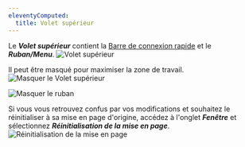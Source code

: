 ```yaml
---
eleventyComputed:
  title: Volet supérieur
---
```

Le ***Volet supérieur*** contient la [Barre de connexion rapide](/fr/rdm/windows/user-interface/top-pane/quick-access-toolbar/) et le ***Ruban/Menu***.
![Volet supérieur](https://cdnweb.devolutions.net/docs/fr/rdm/windows/clip11408.png)

Il peut être masqué pour maximiser la zone de travail.
![Masquer le Volet supérieur](https://cdnweb.devolutions.net/docs/fr/rdm/windows/RdmWin3001.png)

![Masquer le ruban](https://cdnweb.devolutions.net/docs/fr/rdm/windows/RdmWin3002.png)

Si vous vous retrouvez confus par vos modifications et souhaitez le réinitialiser à sa mise en page d'origine, accédez à l'onglet ***Fenêtre*** et sélectionnez ***Réinitialisation de la mise en page***.
![Réinitialisation de la mise en page](https://cdnweb.devolutions.net/docs/fr/rdm/windows/RdmWin3003.png)
